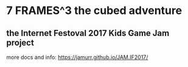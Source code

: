 # 7 FRAMES^3 the cubed adventure
## the Internet Festoval 2017 Kids Game Jam project

more docs and info: https://jamurr.github.io/JAM.IF2017/
